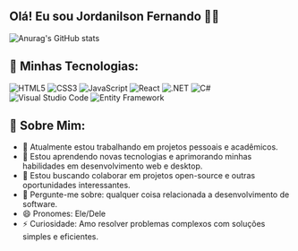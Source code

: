 ## Olá! Eu sou Jordanilson Fernando 👋🏿
![Anurag's GitHub stats](https://github-readme-stats.vercel.app/api?username=anuraghazra&show_icons=true&theme=merko)

## 🚀 Minhas Tecnologias:

![HTML5](https://img.shields.io/badge/HTML5-E34F26?style=for-the-badge&logo=html5&logoColor=white)
![CSS3](https://img.shields.io/badge/CSS3-1572B6?style=for-the-badge&logo=css3&logoColor=white)
![JavaScript](https://img.shields.io/badge/JavaScript-F7DF1E?style=for-the-badge&logo=javascript&logoColor=black)
![React](https://img.shields.io/badge/React-61DAFB?style=for-the-badge&logo=react&logoColor=black)
![.NET](https://img.shields.io/badge/.NET-512BD4?style=for-the-badge&logo=dotnet&logoColor=white)
![C#](https://img.shields.io/badge/C%23-239120?style=for-the-badge&logo=csharp&logoColor=white)
![Visual Studio Code](https://img.shields.io/badge/VS%20Code-007ACC?style=for-the-badge&logo=visual-studio-code&logoColor=white)
![Entity Framework](https://img.shields.io/badge/Entity%20Framework-512BD4?style=for-the-badge&logo=dotnet&logoColor=white)

## 🌱 Sobre Mim:
- 🔭 Atualmente estou trabalhando em projetos pessoais e acadêmicos.
- 🌱 Estou aprendendo novas tecnologias e aprimorando minhas habilidades em desenvolvimento web e desktop.
- 👯 Estou buscando colaborar em projetos open-source e outras oportunidades interessantes.
- 💬 Pergunte-me sobre: qualquer coisa relacionada a desenvolvimento de software.
- 😄 Pronomes: Ele/Dele
- ⚡ Curiosidade: Amo resolver problemas complexos com soluções simples e eficientes.


<!--
**Jordanilson6498/Jordanilson6498** is a ✨ _special_ ✨ repository because its `README.md` (this file) appears on your GitHub profile.

Here are some ideas to get you started:
-->
